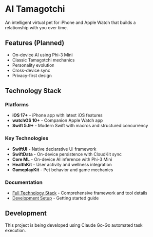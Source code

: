 # AI Tamagotchi

An intelligent virtual pet for iPhone and Apple Watch that builds a relationship with you over time.

## Features (Planned)
- On-device AI using Phi-3 Mini
- Classic Tamagotchi mechanics
- Personality evolution
- Cross-device sync
- Privacy-first design

## Technology Stack

### Platforms
- **iOS 17+** - iPhone app with latest iOS features
- **watchOS 10+** - Companion Apple Watch app
- **Swift 5.9+** - Modern Swift with macros and structured concurrency

### Key Technologies
- **SwiftUI** - Native declarative UI framework
- **SwiftData** - On-device persistence with CloudKit sync
- **Core ML** - On-device AI inference with Phi-3 Mini
- **HealthKit** - User activity and wellness integration
- **GameplayKit** - Pet behavior and game mechanics

### Documentation
- [Full Technology Stack](docs/TECH_STACK.md) - Comprehensive framework and tool details
- [Development Setup](docs/DEVELOPMENT_SETUP.md) - Getting started guide

## Development
This project is being developed using Claude Go-Go automated task execution.

